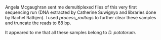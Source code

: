 Angela Mcgaughran sent me demultiplexed files of this very first sequencing run (DNA extracted by Catherine Suwignyo and libraries done by Rachel Rathjen).
I used *process_radtags* to further clear these samples and truncate the reads to 68 bp.

It appeared to me that all these samples belong to *D. potatorum*. 
